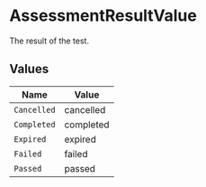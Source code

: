 # AssessmentResultValue

The result of the test.


## Values

| Name        | Value       |
| ----------- | ----------- |
| `Cancelled` | cancelled   |
| `Completed` | completed   |
| `Expired`   | expired     |
| `Failed`    | failed      |
| `Passed`    | passed      |